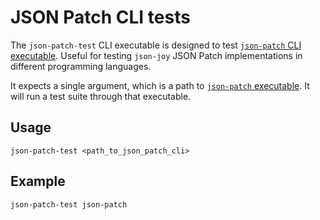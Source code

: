 # JSON Patch CLI tests

The `json-patch-test` CLI executable is designed to test [`json-patch` CLI
executable](./json-patch.md). Useful for testing `json-joy` JSON Patch
implementations in different programming languages.

It expects a single argument, which is a path to [`json-patch` executable](./json-patch.md). It
will run a test suite through that executable.


## Usage

```
json-patch-test <path_to_json_patch_cli>
```


## Example

```
json-patch-test json-patch
```
